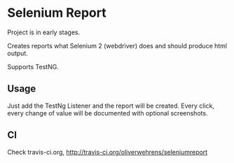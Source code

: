 # Selenium Report

Project is in early stages.

Creates reports what Selenium 2 (webdriver) does and should produce html output.

Supports TestNG.

## Usage

Just add the TestNg Listener and the report will be created. Every click, every change of value will be documented with optional screenshots.


## CI

Check travis-ci.org, http://travis-ci.org/oliverwehrens/seleniumreport


